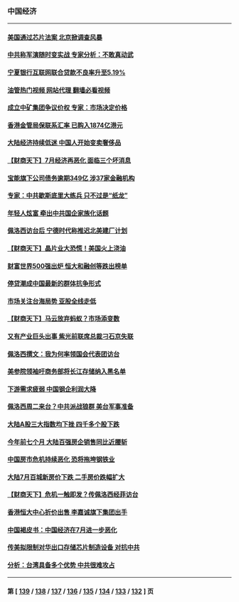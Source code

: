 ### 中国经济
---
#### [美国通过芯片法案 北京掀调查风暴](../../pages/ncid283/n13796506.md?08061245) 
#### [中共称军演随时变实战 专家分析：不敢真动武](../../pages/ncid283/n13796365.md?08061245) 
#### [宁夏银行互联网联合贷款不良率升至5.19%](../../pages/ncid283/n13796222.md?08061245) 
#### [油管热门视频 网站代理 翻墙必看视频](http://209.222.30.114:81/youtube.html?08061245)
#### [成立中矿集团争议价权 专家：市场决定价格](../../pages/ncid283/n13796143.md?08061245) 
#### [香港金管局保联系汇率 已购入1874亿港元](../../pages/ncid283/n13796058.md?08061245) 
#### [大陆经济持续低迷 中国人开始变卖奢侈品](../../pages/ncid283/n13796101.md?08061245) 
#### [【财商天下】7月经济再恶化 面临三个坏消息](../../pages/ncid283/n13795821.md?08061245) 
#### [宝能旗下公司债务逾期349亿 涉37家金融机构](../../pages/ncid283/n13795789.md?08061245) 
#### [专家：中共歇斯底里大练兵 只不过是“纸龙”](../../pages/ncid283/n13795695.md?08061245) 
#### [年轻人炫富 牵出中共国企家族化话题](../../pages/ncid283/n13795235.md?08061245) 
#### [佩洛西访台后 宁德时代称推迟北美建厂计划](../../pages/ncid283/n13794698.md?08061245) 
#### [【财商天下】晶片业大恐慌！美国火上浇油](../../pages/ncid283/n13794888.md?08061245) 
#### [财富世界500强出炉 恒大和融创等跌出榜单](../../pages/ncid283/n13794673.md?08061245) 
#### [停贷潮成中国最新的群体抗争形式](../../pages/ncid283/n13794634.md?08061245) 
#### [市场关注台海局势 亚股全线走低](../../pages/ncid283/n13794444.md?08061245) 
#### [【财商天下】马云放弃蚂蚁？市场添变数](../../pages/ncid283/n13794043.md?08061245) 
#### [又有产业巨头出事 紫光前联席总裁刁石京失联](../../pages/ncid283/n13794049.md?08061245) 
#### [佩洛西撰文：我为何率领国会代表团访台](../../pages/ncid283/n13794094.md?08061245) 
#### [美参院领袖吁商务部将长江存储纳入黑名单](../../pages/ncid283/n13793994.md?08061245) 
#### [下游需求疲弱 中国钢企利润大降](../../pages/ncid283/n13793953.md?08061245) 
#### [佩洛西周二来台？中共派战狼群 美台军事准备](../../pages/ncid283/n13793887.md?08061245) 
#### [大陆A股三大指数均下挫 四千多个股下跌](../../pages/ncid283/n13793786.md?08061245) 
#### [今年前七个月 大陆百强房企销售同比近腰斩](../../pages/ncid283/n13793746.md?08061245) 
#### [中国房市危机持续恶化 恐将拖垮钢铁业](../../pages/ncid283/n13793699.md?08061245) 
#### [大陆7月百城新房价下跌 二手房价跌幅扩大](../../pages/ncid283/n13793232.md?08061245) 
#### [【财商天下】危机一触即发？传佩洛西经菲访台](../../pages/ncid283/n13793484.md?08061245) 
#### [香港恒大中心折价出售 李嘉诚旗下集团出手](../../pages/ncid283/n13793468.md?08061245) 
#### [中国褐皮书：中国经济在7月进一步恶化](../../pages/ncid283/n13793440.md?08061245) 
#### [传美拟限制对华出口存储芯片制造设备 对抗中共](../../pages/ncid283/n13793310.md?08061245) 
#### [分析：台湾具备多个优势 中共很难攻占](../../pages/ncid283/n13793410.md?08061245) 

---
#### 第 [ [139](./139.md?08061245) / [138](./138.md?08061245) / [137](./137.md?08061245) / [136](./136.md?08061245) / [135](./135.md?08061245) / [134](./134.md?08061245) / [133](./133.md?08061245) / [132](./132.md?08061245) ] 页

